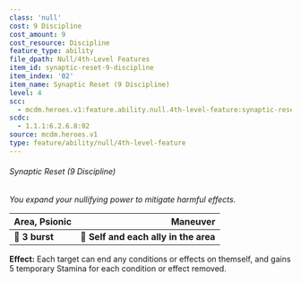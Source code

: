 ```yaml
---
class: 'null'
cost: 9 Discipline
cost_amount: 9
cost_resource: Discipline
feature_type: ability
file_dpath: Null/4th-Level Features
item_id: synaptic-reset-9-discipline
item_index: '02'
item_name: Synaptic Reset (9 Discipline)
level: 4
scc:
  - mcdm.heroes.v1:feature.ability.null.4th-level-feature:synaptic-reset-9-discipline
scdc:
  - 1.1.1:6.2.6.8:02
source: mcdm.heroes.v1
type: feature/ability/null/4th-level-feature
---
```


###### Synaptic Reset (9 Discipline)

*You expand your nullifying power to mitigate harmful effects.*

| **Area, Psionic** |                          **Maneuver** |
| ----------------- | ------------------------------------: |
| **📏 3 burst**    | **🎯 Self and each ally in the area** |

**Effect:** Each target can end any conditions or effects on themself, and gains 5 temporary Stamina for each condition or effect removed.
